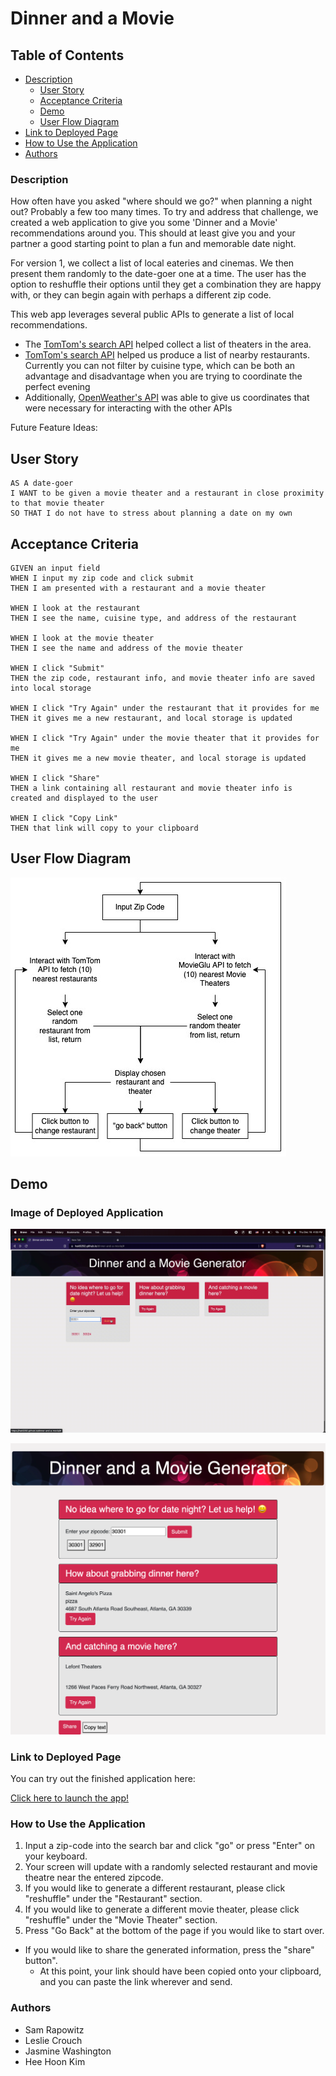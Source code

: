 # Dinner and a Movie

## Table of Contents

- [Description](#description)
	- [User Story](#user-story)
	- [Acceptance Criteria](#acceptance-criteria)
	- [Demo](#demo)
	- [User Flow Diagram](#user-flow-diagram)
- [Link to Deployed Page](#link-to-deployed-page)
- [How to Use the Application](#how-to-use-the-application)
- [Authors](#authors)

### Description
How often have you asked "where should we go?" when planning a night out? Probably a few too many times.
To try and address that challenge, we created a web application to give you some 'Dinner and a Movie' recommendations around you. This should at least give you and your partner a good starting point to plan a fun and memorable date night.

For version 1, we collect a list of local eateries and cinemas. We then present them randomly to the date-goer one at a time. The user has the option to reshuffle their options until they get a combination they are happy with, or they can begin again with perhaps a different zip code.

This web app leverages several public APIs to generate a list of local recommendations.
- The [TomTom's search API](https://developer.tomtom.com/search-api/search-api-documentation) helped collect a list of theaters in the area.
- [TomTom's search API](https://developer.tomtom.com/search-api/search-api-documentation) helped us produce a list of nearby restaurants. Currently you can not filter by cuisine type, which can be both an advantage and disadvantage when you are trying to coordinate the perfect evening
- Additionally, [OpenWeather's API](https://openweathermap.org/current#zip) was able to give us coordinates that were necessary for interacting with the other APIs

Future Feature Ideas:


## User Story
```
AS A date-goer
I WANT to be given a movie theater and a restaurant in close proximity to that movie theater
SO THAT I do not have to stress about planning a date on my own
```
## Acceptance Criteria
```
GIVEN an input field
WHEN I input my zip code and click submit
THEN I am presented with a restaurant and a movie theater

WHEN I look at the restaurant
THEN I see the name, cuisine type, and address of the restaurant

WHEN I look at the movie theater
THEN I see the name and address of the movie theater

WHEN I click "Submit"
THEN the zip code, restaurant info, and movie theater info are saved into local storage

WHEN I click "Try Again" under the restaurant that it provides for me
THEN it gives me a new restaurant, and local storage is updated

WHEN I click "Try Again" under the movie theater that it provides for me
THEN it gives me a new movie theater, and local storage is updated

WHEN I click "Share"
THEN a link containing all restaurant and movie theater info is created and displayed to the user

WHEN I click "Copy Link"
THEN that link will copy to your clipboard
```
## User Flow Diagram

![alt text](./assets/images/userflow.jpeg)

## Demo

### Image of Deployed Application

![Deployed Application Page](assets/images/demo.gif)

![Deployed Application Page](assets/images/screenshot.png)

### Link to Deployed Page
You can try out the finished application here:

[Click here to launch the app!](https://hak9292.github.io/dinner-and-a-movie/)

### How to Use the Application

1. Input a zip-code into the search bar and click "go" or press "Enter" on your keyboard.
2. Your screen will update with a randomly selected restaurant and movie theatre near the entered zipcode.
3. If you would like to generate a different restaurant, please click "reshuffle" under the "Restaurant" section.
4. If you would like to generate a different movie theater, please click "reshuffle" under the "Movie Theater" section.
5. Press "Go Back" at the bottom of the page if you would like to start over.

- If you would like to share the generated information, press the "share" button".
	- At this point, your link should have been copied onto your clipboard, and you can paste the link wherever and send.

### Authors

* Sam Rapowitz
* Leslie Crouch
* Jasmine Washington
* Hee Hoon Kim
